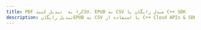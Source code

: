 ---title: PDF را به  تبدیل کنیدCSV، EPUB به CSV مبدل رایگان یا C++ SDKdescription: تبدیل رایگانEPUB به CSV با استفاده از C++ Cloud APIs & SDK همچنین اسناد PDF را در Cloud ایجاد، ویرایش و رندر کنید.---